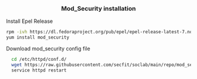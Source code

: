 <br />
<div align="center">
  <h3 align="center">Mod_Security installation</h3>
</div>


Install Epel Release
  ```sh
  rpm -ivh https://dl.fedoraproject.org/pub/epel/epel-release-latest-7.noarch.rpm
  yum install mod_security
  ```
  
Download mod_security config file
```sh
  cd /etc/httpd/conf.d/
  wget https://raw.githubusercontent.com/secfit/soclab/main/repo/mod_security.conf
  service httpd restart
``` 
  
  
  
